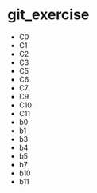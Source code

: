 # git_exercise
- C0
- C1
- C2
- C3
- C5
- C6
- C7
- C9
- C10
- C11
- b0
- b1
- b3
- b4
- b5
- b7
- b10
- b11